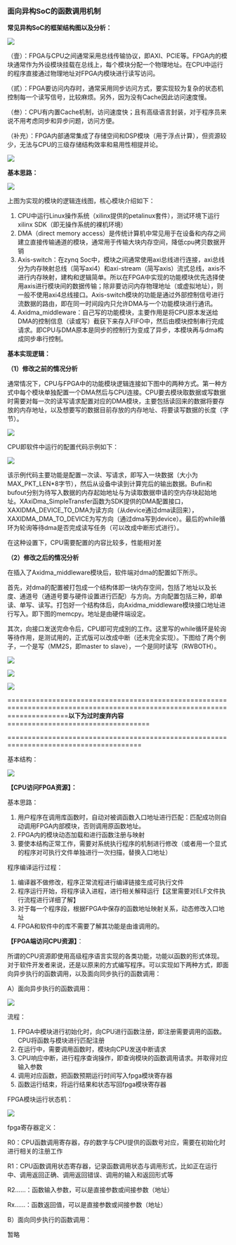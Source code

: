 ### 									面向异构SoC的函数调用机制

__常见异构SoC的框架结构图以及分析：__

![](./imgs/SoC_structure.png)

（壹）：FPGA与CPU之间通常采用总线传输协议，即AXI、PCIE等。FPGA内的模块通常作为外设模块挂载在总线上，每个模块分配一个物理地址。在CPU中运行的程序直接通过物理地址对FPGA内模块进行读写访问。

（贰）：FPGA要访问内存时，通常采用同步访问方式，要实现较为复杂的状态机控制每一个读写信号，比较麻烦。另外，因为没有Cache因此访问速度慢。

（叁）：CPU有内置Cache机制，访问速度快；且有高级语言封装，对于程序员来说不用考虑同步和异步问题，访问方便。

（补充）：FPGA内部通常集成了存储空间和DSP模块（用于浮点计算），但资源较少，无法与CPU的三级存储结构效率和易用性相提并论。

![](./imgs/FPGA.png)

__基本思路：__

![](./imgs/diagram.png)

上图为实现的模块的逻辑连线图，核心模块介绍如下：

1. CPU中运行Linux操作系统（xilinx提供的petalinux套件），测试环境下运行xilinx SDK（即无操作系统的裸机环境）
2. DMA（direct memory access）是传统计算机中常见用于在设备和内存之间建立直接传输通道的模块，通常用于传输大块内存空间，降低cpu拷贝数据开销
3. Axis\-switch：在zynq Soc中，模块之间通常使用axi总线进行连接，axi总线分为内存映射总线（简写axi4）和axi\-stream（简写axis）流式总线，axis不进行内存映射，建构和逻辑简单。所以在FPGA中实现的功能模块优先选择使用axis进行模块间的数据传输；除非要访问内存物理地址（或虚拟地址），则一般不使用axi4总线接口。Axis\-switch模块的功能是通过外部控制信号进行流数据的路由，即在同一时间段内只允许DMA与一个功能模块进行通讯。
4. Axidma\_middleware：自己写的功能模块，主要作用是将CPU原本发送给DMA的控制信息（读或写）截获下来存入FIFO中，然后由模块控制串行完成请求。即CPU与DMA原本是同步的控制行为变成了异步，本模块再与dma构成同步串行控制。

__基本实现逻辑：__

__（1）修改之前的情况分析__

通常情况下，CPU与FPGA中的功能模块逻辑连接如下图中的两种方式。第一种方式中每个模块单独配置一个DMA然后与CPU连接。CPU要去模块取数据或写数据时需要对每一次的读写请求配置对应的DMA模块，主要包括读回来的数据将要存放的内存地址，以及想要写的数据目前存放的内存地址、将要读写数据的长度（字节）。

![](./imgs/CPU_config.png)

CPU即软件中运行的配置代码示例如下：

![](./imgs/code01.png)

该示例代码主要功能是配置一次读、写请求，即写入一块数据（大小为MAX\_PKT\_LEN\*8字节），然后从设备中读到计算完后的输出数据。Bufin和bufout分别为待写入数据的内存起始地址与为读取数据申请的空内存块起始地址。XAxiDma\_SimpleTransfer函数为SDK提供的DMA配置接口，XAXIDMA\_DEVICE\_TO\_DMA为读方向（从device通过dma读回来），XAXIDMA\_DMA\_TO\_DEVICE为写方向（通过dma写到device）。最后的while循环为轮询等待dma是否完成读写任务（可以改成中断形式进行）。

在这种设置下，CPU需要配置的内容比较多，性能相对差

__（2）修改之后的情况分析__

在插入了Axidma\_middleware模块后，软件端对dma的配置如下所示。

首先，对dma的配置被打包成一个结构体即一块内存空间，包括了地址以及长度、通道号（通道号要与硬件设置进行匹配）与方向。方向配置包括三种，即单读、单写、读写。打包好一个结构体后，向Axidma\_middleware模块接口地址进行写入。即下图的memcpy。地址是由硬件端设定。

其次，向接口发送完命令后，CPU即可完成别的工作。这里写的while循环是轮询等待作用，是测试用的，正式版可以改成中断（还未完全实现）。下图给了两个例子，一个是写（MM2S，即master to slave），一个是同时读写（RWBOTH）。

![](./imgs/code02.png)



![](./imgs/code03.png)

![](./imgs/code04.png)







===========================================================================================================================__以下为过时废弃内容__===================================

=======================================================================================

基本结构：

![](./imgs/CPU_access_FPGA.png)

__【CPU访问FPGA资源】：__

基本思路：

1. 用户程序在调用库函数时，自动对被调函数入口地址进行匹配：匹配成功则自动调用FPGA内部模块，否则调用原函数地址。
2. FPGA内的模块动态加载和进行函数注册与映射
3. 要使本结构正常工作，需要对系统执行程序的机制进行修改（或者用一个显式的程序对可执行文件单独进行一次扫描，替换入口地址）

程序编译运行过程：

1. 编译器不做修改，程序正常流程进行编译链接生成可执行文件
2. 程序运行开始，将程序读入进程，进行相关解释运行【这里需要对ELF文件执行流程进行详细了解】
3. 对于每一个程序段，根据FPGA中保存的函数地址映射关系，动态修改入口地址
4. FPGA和软件中的库不需要了解其功能是由谁调用的。

__【FPGA端访问CPU资源】__：

所谓的CPU资源即使用高级程序语言实现的各类功能，功能以函数的形式体现。对于软件开发者来说，还是以原来的方式编写程序。可以实现如下两种方式，即面向异步执行的函数调用，以及面向同步执行的函数调用：

A）面向异步执行的函数调用：

![](./imgs/flow_picture01.png)

流程：

1. FPGA中模块进行初始化时，向CPU进行函数注册，即注册需要调用的函数。CPU将函数与模块进行匹配注册
2. 在运行中，需要调用函数时，模块向CPU发送中断请求
3. CPU响应中断，进行程序查询操作，即查询模块的函数调用请求。并取得对应输入参数
4. 调用对应函数，把函数预期运行时间写入fpga模块寄存器
5. 函数运行结束，将运行结果和状态写回fpga模块寄存器

FPGA模块运行状态机：

![](./imgs/FPGA_state_machine.png)

fpga寄存器定义：

R0：CPU函数调用寄存器，存的数字与CPU提供的函数号对应，需要在初始化时进行相关的注册工作

R1：CPU函数调用状态寄存器，记录函数调用状态与调用形式，比如正在运行中、调用返回正确、调用返回错误、调用的输入和返回形式等

R2……：函数输入参数，可以是直接参数或间接参数（地址）

Rx……：函数返回值，可以是直接参数或间接参数（地址）

B）面向同步执行的函数调用：

暂略

